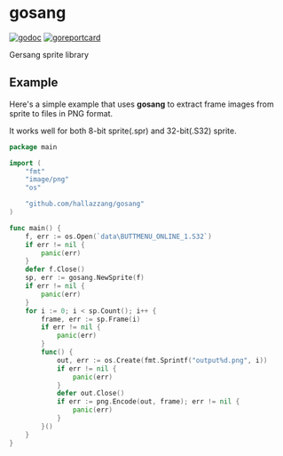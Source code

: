 # gosang

[![godoc]](https://godoc.org/github.com/hallazzang/gosang)
[![goreportcard]](https://goreportcard.com/report/github.com/hallazzang/gosang)

Gersang sprite library

## Example

Here's a simple example that uses **gosang** to extract frame images from sprite
to files in PNG format.

It works well for both 8-bit sprite(.spr) and 32-bit(.S32) sprite.

```go
package main

import (
	"fmt"
	"image/png"
	"os"

	"github.com/hallazzang/gosang"
)

func main() {
	f, err := os.Open(`data\BUTTMENU_ONLINE_1.S32`)
	if err != nil {
		panic(err)
	}
	defer f.Close()
	sp, err := gosang.NewSprite(f)
	if err != nil {
		panic(err)
	}
	for i := 0; i < sp.Count(); i++ {
		frame, err := sp.Frame(i)
		if err != nil {
			panic(err)
		}
		func() {
			out, err := os.Create(fmt.Sprintf("output%d.png", i))
			if err != nil {
				panic(err)
			}
			defer out.Close()
			if err := png.Encode(out, frame); err != nil {
				panic(err)
			}
		}()
	}
}
```

[godoc]: https://godoc.org/github.com/hallazzang/gosang?status.svg
[goreportcard]: https://goreportcard.com/badge/github.com/hallazzang/gosang
